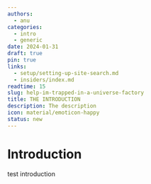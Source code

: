 ```yaml
---
authors:
  - anu
categories:
  - intro
  - generic
date: 2024-01-31
draft: true
pin: true
links:
  - setup/setting-up-site-search.md
  - insiders/index.md
readtime: 15
slug: help-im-trapped-in-a-universe-factory
title: THE INTRODUCTION
description: The description
icon: material/emoticon-happy
status: new
---
```


# Introduction

test introduction 